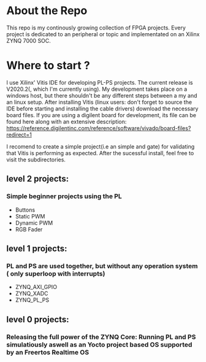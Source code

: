 # About the Repo
This repo is my continously growing collection of FPGA projects.
Every project is dedicated to an peripheral or topic and implementated on an Xilinx ZYNQ 7000 SOC.


# Where to start ?
I use Xilinx' Vitis IDE for developing PL-PS projects. The current release is V2020.2(, which I'm currently using).
My development takes place on a windows host, but there shouldn't be any different steps between a my and an linux setup.
After installing Vitis (linux users: don't forget to source the IDE before starting and installing the cable drivers) download 
the necessary board files. If you are using a digilent board for development, its file can be found here along with an extensive description:
https://reference.digilentinc.com/reference/software/vivado/board-files?redirect=1

I recomend to create a simple project(i.e an simple and gate) for validating that Vitis is performing as expected.
After the sucessful install, feel free to visit the subdirectories.

## level 2 projects: 
### Simple beginner projects using the PL
- Buttons
- Static PWM
- Dynamic PWM
- RGB Fader

## level 1 projects:
### PL and PS are used together, but without any operation system ( only superloop with interrupts)
- ZYNQ_AXI_GPIO
- ZYNQ_XADC
- ZYNQ_PL_PS

## level 0 projects:
### Releasing the full power of the ZYNQ Core: Running PL and PS simulatiously aswell as an Yocto project based OS supported by an Freertos Realtime OS
